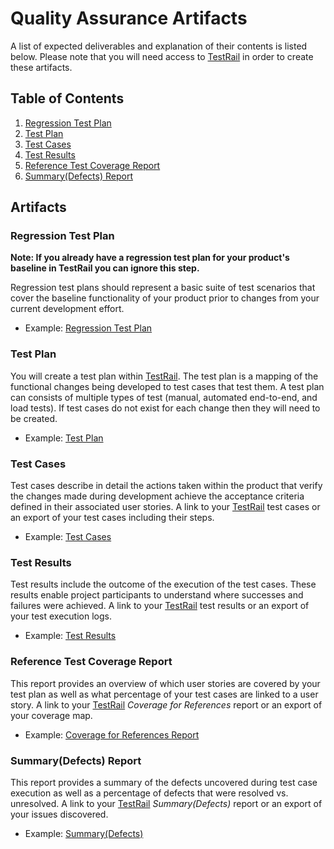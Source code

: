 # Quality Assurance Artifacts
A list of expected deliverables and explanation of their contents is listed below.  Please note that you will need access to [TestRail](https://dsvavsp.testrail.io/) in order to create these artifacts.

## Table of Contents
1. [Regression Test Plan](#regression-test-plan)
1. [Test Plan](#test-plan)
1. [Test Cases](#test-cases)
1. [Test Results](#test-results)
1. [Reference Test Coverage Report](#reference-test-coverage-report)
1. [Summary(Defects) Report](#summarydefects-report)

## Artifacts
### Regression Test Plan
**Note: If you already have a regression test plan for your product's baseline in TestRail you can ignore this step.**

Regression test plans should represent a basic suite of test scenarios that cover the baseline functionality of your product prior to changes from your current development effort.
- Example: [Regression Test Plan](https://dsvavsp.testrail.io/index.php?/suites/view/20&group_by=cases:title&group_order=asc)

### Test Plan

You will create a test plan within [TestRail](https://dsvavsp.testrail.io/). The test plan is a mapping of the functional changes being developed to test cases that test them. A test plan can consists of multiple types of test (manual, automated end-to-end, and load tests).  If test cases do not exist for each change then they will need to be created.
- Example: [Test Plan](https://dsvavsp.testrail.io/index.php?/plans/view/30)

### Test Cases

Test cases describe in detail the actions taken within the product that verify the changes made during development achieve the acceptance criteria defined in their associated user stories.
A link to your [TestRail](https://dsvavsp.testrail.io/) test cases or an export of your test cases including their steps.
- Example: [Test Cases](https://dsvavsp.testrail.io/index.php?/suites/view/2&group_by=cases:section_id&group_order=asc)

### Test Results

Test results include the outcome of the execution of the test cases.  These results enable project participants to understand where successes and failures were achieved.
A link to your [TestRail](https://dsvavsp.testrail.io/) test results or an export of your test execution logs.
- Example: [Test Results](https://dsvavsp.testrail.io/index.php?/runs/view/7&group_by=cases:section_id&group_order=asc)

### Reference Test Coverage Report

This report provides an overview of which user stories are covered by your test plan as well as what percentage of your test cases are linked to a user story.
A link to your [TestRail](https://dsvavsp.testrail.io/) *Coverage for References* report or an export of your coverage map.
- Example: [Coverage for References Report](https://dsvavsp.testrail.io/index.php?/reports/view/12)

### Summary(Defects) Report

This report provides a summary of the defects uncovered during test case execution as well as a percentage of defects that were resolved vs. unresolved.
A link to your [TestRail](https://dsvavsp.testrail.io/) *Summary(Defects)* report or an export of your issues discovered.
- Example: [Summary(Defects)](https://dsvavsp.testrail.io/index.php?/reports/view/14)
